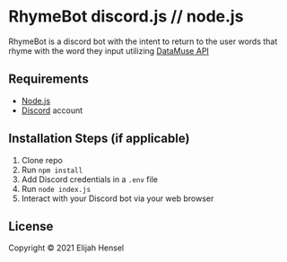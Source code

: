 # RhymeBot discord.js // node.js

RhymeBot is a discord bot with the intent to return to the user words that rhyme with the word they input utilizing [DataMuse API](http://www.datamuse.com/api/) 

## Requirements

- [Node.js](http://nodejs.org/)
- [Discord](https://discordapp.com/) account

## Installation Steps (if applicable)

1. Clone repo
2. Run `npm install`
3. Add Discord credentials in a `.env` file
3. Run `node index.js`
4. Interact with your Discord bot via your web browser

## License

Copyright © 2021 Elijah Hensel
